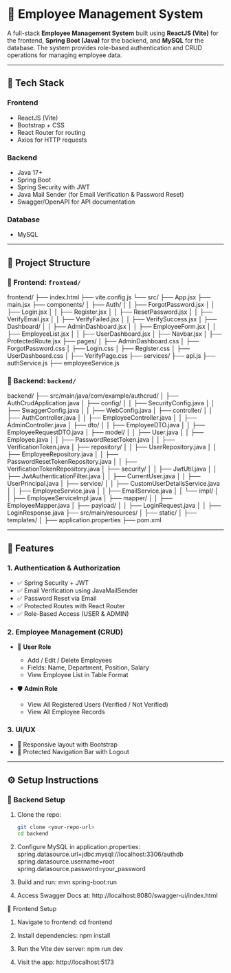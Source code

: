 # 💼 Employee Management System

A full-stack **Employee Management System** built using **ReactJS (Vite)** for the frontend, **Spring Boot (Java)** for the backend, and **MySQL** for the database. The system provides role-based authentication and CRUD operations for managing employee data.

---

## 🚀 Tech Stack

### Frontend
- ReactJS (Vite)
- Bootstrap + CSS
- React Router for routing
- Axios for HTTP requests

### Backend
- Java 17+
- Spring Boot
- Spring Security with JWT
- Java Mail Sender (for Email Verification & Password Reset)
- Swagger/OpenAPI for API documentation

### Database
- MySQL

---

## 📁 Project Structure

### 🔹 Frontend: `frontend/`

frontend/
├── index.html
├── vite.config.js
└── src/
├── App.jsx
├── main.jsx
├── components/
│ ├── Auth/
│ │ ├── ForgotPassword.jsx
│ │ ├── Login.jsx
│ │ ├── Register.jsx
│ │ ├── ResetPassword.jsx
│ │ ├── VerifyEmail.jsx
│ │ ├── VerifyFailed.jsx
│ │ ├── VerifySuccess.jsx
│ ├── Dashboard/
│ │ ├── AdminDashboard.jsx
│ │ ├── EmployeeForm.jsx
│ │ ├── EmployeeList.jsx
│ │ ├── UserDashboard.jsx
│ ├── Navbar.jsx
│ ├── ProtectedRoute.jsx
├── pages/
│ ├── AdminDashboard.css
│ ├── ForgotPassword.css
│ ├── Login.css
│ ├── Register.css
│ ├── UserDashboard.css
│ ├── VerifyPage.css
├── services/
├── api.js
├── authService.js
├── employeeService.js


### 🔹 Backend: `backend/`

backend/
├── src/main/java/com/example/authcrud/
│ ├── AuthCrudApplication.java
│ ├── config/
│ │ ├── SecurityConfig.java
│ │ ├── SwaggerConfig.java
│ │ ├── WebConfig.java
│ ├── controller/
│ │ ├── AuthController.java
│ │ ├── EmployeeController.java
│ │ ├── AdminController.java
│ ├── dto/
│ │ ├── EmployeeDTO.java
│ │ ├── EmployeeRequestDTO.java
│ ├── model/
│ │ ├── User.java
│ │ ├── Employee.java
│ │ ├── PasswordResetToken.java
│ │ ├── VerificationToken.java
│ ├── repository/
│ │ ├── UserRepository.java
│ │ ├── EmployeeRepository.java
│ │ ├── PasswordResetTokenRepository.java
│ │ ├── VerificationTokenRepository.java
│ ├── security/
│ │ ├── JwtUtil.java
│ │ ├── JwtAuthenticationFilter.java
│ │ ├── CurrentUser.java
│ │ ├── UserPrincipal.java
│ ├── service/
│ │ ├── CustomUserDetailsService.java
│ │ ├── EmployeeService.java
│ │ ├── EmailService.java
│ │ └── impl/
│ │ ├── EmployeeServiceImpl.java
│ ├── mapper/
│ │ ├── EmployeeMapper.java
│ ├── payload/
│ │ ├── LoginRequest.java
│ │ ├── LoginResponse.java
├── src/main/resources/
│ ├── static/
│ ├── templates/
│ ├── application.properties
├── pom.xml


---

## 🔐 Features

### 1. Authentication & Authorization
- ✅ Spring Security + JWT
- ✅ Email Verification using JavaMailSender
- ✅ Password Reset via Email
- ✅ Protected Routes with React Router
- ✅ Role-Based Access (USER & ADMIN)

### 2. Employee Management (CRUD)
- 👤 **User Role**
  - Add / Edit / Delete Employees
  - Fields: Name, Department, Position, Salary
  - View Employee List in Table Format

- 🛡 **Admin Role**
  - View All Registered Users (Verified / Not Verified)
  - View All Employee Records

### 3. UI/UX
- 🔹 Responsive layout with Bootstrap
- 🔹 Protected Navigation Bar with Logout

---

## ⚙️ Setup Instructions

### 🔧 Backend Setup

1. Clone the repo:
   ```bash
   git clone <your-repo-url>
   cd backend
2. Configure MySQL in application.properties:
   spring.datasource.url=jdbc:mysql://localhost:3306/authdb
   spring.datasource.username=root
   spring.datasource.password=your_password

3. Build and run:
   mvn spring-boot:run

4. Access Swagger Docs at:
   http://localhost:8080/swagger-ui/index.html

🔧 Frontend Setup
1. Navigate to frontend:
   cd frontend

2. Install dependencies:
   npm install
   
3. Run the Vite dev server:
   npm run dev

4. Visit the app:
   http://localhost:5173

